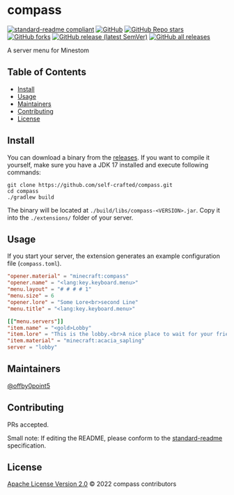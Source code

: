 # compass

[![standard-readme compliant](https://img.shields.io/badge/standard--readme-OK-green.svg?style=flat-square)](https://github.com/RichardLitt/standard-readme)
[![GitHub](https://img.shields.io/github/license/self-crafted/compass?style=flat-square&color=b2204c)](https://github.com/self-crafted/compass/blob/master/LICENSE)
[![GitHub Repo stars](https://img.shields.io/github/stars/self-crafted/compass?style=flat-square)](https://github.com/self-crafted/compass/stargazers)
[![GitHub forks](https://img.shields.io/github/forks/self-crafted/compass?style=flat-square)](https://github.com/self-crafted/compass/network/members)
[![GitHub release (latest SemVer)](https://img.shields.io/github/v/release/self-crafted/compass?style=flat-square)](https://github.com/self-crafted/compass/releases/latest)
[![GitHub all releases](https://img.shields.io/github/downloads/self-crafted/compass/total?style=flat-square)](https://github.com/self-crafted/compass/releases)

A server menu for Minestom

## Table of Contents

- [Install](#install)
- [Usage](#usage)
- [Maintainers](#maintainers)
- [Contributing](#contributing)
- [License](#license)

## Install
You can download a binary from the [releases](https://github.com/self-crafted/compass/releases/latest).
If you want to compile it yourself, make sure you have a JDK 17 installed and execute following commands:
```shell
git clone https://github.com/self-crafted/compass.git
cd compass
./gradlew build
```
The binary will be located at `./build/libs/compass-<VERSION>.jar`.
Copy it into the `./extensions/` folder of your server.

## Usage
If you start your server, the extension generates an example configuration file (`compass.toml`).
```toml
"opener.material" = "minecraft:compass"
"opener.name" = "<lang:key.keyboard.menu>"
"menu.layout" = "# # # # 1"
"menu.size" = 6
"opener.lore" = "Some Lore<br>second Line"
"menu.title" = "<lang:key.keyboard.menu>"

[["menu.servers"]]
"item.name" = "<gold>Lobby"
"item.lore" = "This is the lobby.<br>A nice place to wait for your friends..."
"item.material" = "minecraft:acacia_sapling"
server = "lobby"
```

## Maintainers

[@offby0point5](https://github.com/offby0point5)

## Contributing

PRs accepted.

Small note: If editing the README, please conform to the [standard-readme](https://github.com/RichardLitt/standard-readme) specification.

## License

[Apache License Version 2.0](LICENSE) © 2022 compass contributors
